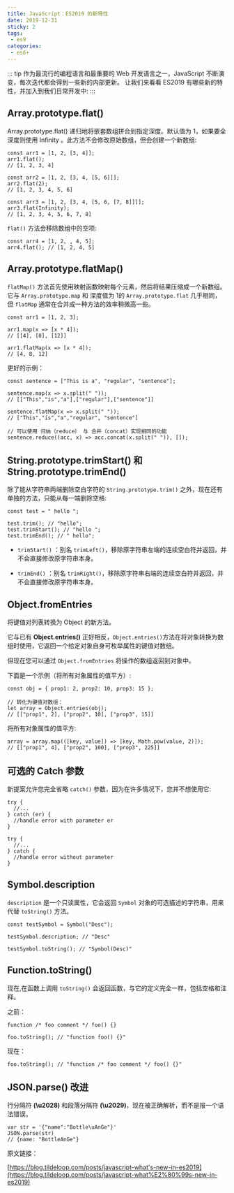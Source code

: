 ```yaml
---
title: JavaScript：ES2019 的新特性 
date: 2019-12-31
sticky: 2
tags: 
 - es9
categories: 
 - es6+
---
```


::: tip 
作为最流行的编程语言和最重要的 Web 开发语言之一，JavaScript 不断演变，每次迭代都会得到一些新的内部更新。 
让我们来看看 ES2019 有哪些新的特性，并加入到我们日常开发中: 
::: 
<!-- more -->



## Array.prototype.flat()
Array.prototype.flat() 递归地将嵌套数组拼合到指定深度。默认值为 1，如果要全深度则使用 Infinity 。此方法不会修改原始数组，但会创建一个新数组:
```
const arr1 = [1, 2, [3, 4]];
arr1.flat(); 
// [1, 2, 3, 4]
 
const arr2 = [1, 2, [3, 4, [5, 6]]];
arr2.flat(2); 
// [1, 2, 3, 4, 5, 6]
 
const arr3 = [1, 2, [3, 4, [5, 6, [7, 8]]]];
arr3.flat(Infinity); 
// [1, 2, 3, 4, 5, 6, 7, 8]
```

`flat()` 方法会移除数组中的空项:

```
const arr4 = [1, 2, , 4, 5];
arr4.flat(); // [1, 2, 4, 5]
```

## Array.prototype.flatMap()

`flatMap()` 方法首先使用映射函数映射每个元素，然后将结果压缩成一个新数组。它与 `Array.prototype.map` 和 深度值为 1的 `Array.prototype.flat` 几乎相同，但 `flatMap` 通常在合并成一种方法的效率稍微高一些。

```
const arr1 = [1, 2, 3];
 
arr1.map(x => [x * 4]); 
// [[4], [8], [12]]
 
arr1.flatMap(x => [x * 4]); 
// [4, 8, 12]
```

更好的示例：

```
const sentence = ["This is a", "regular", "sentence"];
 
sentence.map(x => x.split(" ")); 
// [["This","is","a"],["regular"],["sentence"]]
 
sentence.flatMap(x => x.split(" ")); 
// ["This","is","a","regular", "sentence"]
 
// 可以使用 归纳（reduce） 与 合并（concat）实现相同的功能
sentence.reduce((acc, x) => acc.concat(x.split(" ")), []);
```

## String.prototype.trimStart() 和 String.prototype.trimEnd()

除了能从字符串两端删除空白字符的 `String.prototype.trim()` 之外，现在还有单独的方法，只能从每一端删除空格:

```
const test = " hello ";
 
test.trim(); // "hello";
test.trimStart(); // "hello ";
test.trimEnd(); // " hello";
```

- `trimStart()` ：别名 `trimLeft()`，移除原字符串左端的连续空白符并返回，并不会直接修改原字符串本身。

- `trimEnd()` ：别名 `trimRight()`，移除原字符串右端的连续空白符并返回，并不会直接修改原字符串本身。

  

## Object.fromEntries

将键值对列表转换为 Object 的新方法。

它与已有 **Object.entries()** 正好相反，`Object.entries()`方法在将对象转换为数组时使用，它返回一个给定对象自身可枚举属性的键值对数组。

但现在您可以通过 `Object.fromEntries` 将操作的数组返回到对象中。

下面是一个示例（将所有对象属性的值平方）:



```
const obj = { prop1: 2, prop2: 10, prop3: 15 };
 
// 转化为键值对数组：
let array = Object.entries(obj); 
// [["prop1", 2], ["prop2", 10], ["prop3", 15]]
```



将所有对象属性的值平方:

```
array = array.map(([key, value]) => [key, Math.pow(value, 2)]); 
// [["prop1", 4], ["prop2", 100], ["prop3", 225]]
```



## 可选的 Catch 参数

新提案允许您完全省略 `catch()` 参数，因为在许多情况下，您并不想使用它:

```
try {
  //...
} catch (er) {
  //handle error with parameter er
}
 
try {
  //...
} catch {
  //handle error without parameter
}
```



## Symbol.description

`description` 是一个只读属性，它会返回 `Symbol` 对象的可选描述的字符串，用来代替 `toString()` 方法。

```
const testSymbol = Symbol("Desc");
 
testSymbol.description; // "Desc"
 
testSymbol.toString(); // "Symbol(Desc)"
```



## Function.toString()

现在,在函数上调用 `toString()` 会返回函数，与它的定义完全一样，包括空格和注释。

之前：

```
function /* foo comment */ foo() {}
 
foo.toString(); // "function foo() {}"
```

现在：

```
foo.toString(); // "function /* foo comment */ foo() {}"
```



## JSON.parse() 改进

行分隔符 **(\u2028)** 和段落分隔符 **(\u2029)**，现在被正确解析，而不是报一个语法错误。

```
var str = '{"name":"Bottle\uAnGe"}'
JSON.parse(str)
// {name: "BottleAnGe"}
```



原文链接：

[https://blog.tildeloop.com/posts/javascript-what's-new-in-es2019](https://blog.tildeloop.com/posts/javascript-what%E2%80%99s-new-in-es2019)